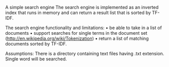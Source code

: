 
A simple search engine The search engine is implemented as an inverted index that runs in memory and can
return a result list that is sorted by TF-IDF. 

The search engine functionality and limitations:
• be able to take in a list of documents
• support searches for single terms in the document set (http://en.wikipedia.org/wiki/Tokenization)
• return a list of matching documents sorted by TF-IDF.

Assumptions: 
There is a directory containing text files having .txt extension.
Single word will be searched.
